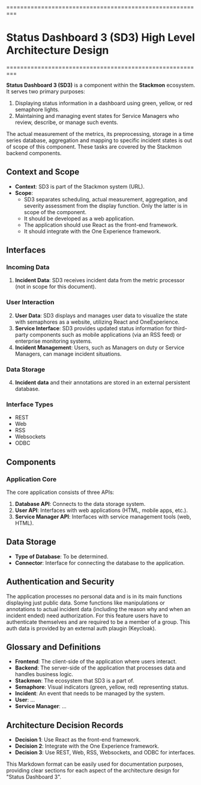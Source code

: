 =========================================================
# Status Dashboard 3 (SD3) High Level Architecture Design
=========================================================

**Status Dashboard 3 (SD3)** is a component within the **Stackmon** ecosystem. It serves two primary purposes:
1. Displaying status information in a dashboard using green, yellow, or red semaphore lights.
2. Maintaining and managing event states for Service Managers who review, describe, or manage such events.
   
The actual measurement of the metrics, its preprocessing, storage in a time series database, aggregation and
mapping to specific incident states is out of scope of this component. These tasks are covered by the
Stackmon backend components.

## Context and Scope

- **Context**: SD3 is part of the Stackmon system (URL).
- **Scope**:
  - SD3 separates scheduling, actual measurement, aggregation, and severity assessment from the display
    function. Only the latter is in scope of the component.
  - It should be developed as a web application.
  - The application should use React as the front-end framework.
  - It should integrate with the One Experience framework.

## Interfaces

### Incoming Data
1. **Incident Data**: SD3 receives incident data from the metric processor (not in scope for this document).

### User Interaction
2. **User Data**: SD3 displays and manages user data to visualize the state with semaphores as a website,
   utilizing React and OneExperience.
3. **Service Interface**: SD3 provides updated status information for third-party components such as mobile
   applications (via an RSS feed) or enterprise monitoring systems.
4. **Incident Management**: Users, such as Managers on duty or Service Managers, can manage incident situations.

### Data Storage
4. **Incident data** and their annotations are stored in an external persistent database.
   
### Interface Types
- REST
- Web
- RSS
- Websockets
- ODBC

## Components

### Application Core
The core application consists of three APIs:
1. **Database API**: Connects to the data storage system.
2. **User API**: Interfaces with web applications (HTML, mobile apps, etc.).
3. **Service Manager API**: Interfaces with service management tools (web, HTML).

## Data Storage

- **Type of Database**: To be determined.
- **Connector**: Interface for connecting the database to the application.

## Authentication and Security

The application processes no personal data and is in its main functions displaying just
public data. Some functions like manipulations or annotations to actual incident data
(including the reason why and when an incident ended) need authorization. For this feature
users have to authenticate themselves and are required to be a member of a group. This
auth data is provided by an external auth plaugin (Keycloak).


## Glossary and Definitions

- **Frontend**: The client-side of the application where users interact.
- **Backend**: The server-side of the application that processes data and handles business logic.
- **Stackmon**: The ecosystem that SD3 is a part of.
- **Semaphore**: Visual indicators (green, yellow, red) representing status.
- **Incident**: An event that needs to be managed by the system.
- **User**: ...
- **Service Manager**: ...

## Architecture Decision Records

- **Decision 1**: Use React as the front-end framework.
- **Decision 2**: Integrate with the One Experience framework.
- **Decision 3**: Use REST, Web, RSS, Websockets, and ODBC for interfaces.

This Markdown format can be easily used for documentation purposes, providing clear sections for each aspect of the architecture design for "Status Dashboard 3".

